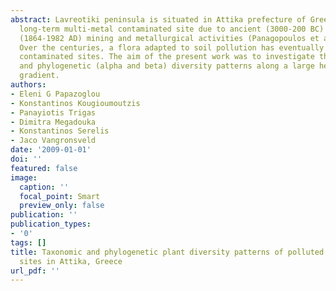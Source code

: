 ```yaml
---
abstract: Lavreotiki peninsula is situated in Attika prefecture of Greece and is a
  long-term multi-metal contaminated site due to ancient (3000-200 BC) and more recent
  (1864-1982 AD) mining and metallurgical activities (Panagopoulos et al., 2009).
  Over the centuries, a flora adapted to soil pollution has eventually colonize the
  contaminated sites. The aim of the present work was to investigate the taxonomic
  and phylogenetic (alpha and beta) diversity patterns along a large heavy metal concentration
  gradient.
authors:
- Eleni G Papazoglou
- Konstantinos Kougioumoutzis
- Panayiotis Trigas
- Dimitra Megadouka
- Konstantinos Serelis
- Jaco Vangronsveld
date: '2009-01-01'
doi: ''
featured: false
image:
  caption: ''
  focal_point: Smart
  preview_only: false
publication: ''
publication_types:
- '0'
tags: []
title: Taxonomic and phylogenetic plant diversity patterns of polluted metal mining
  sites in Attika, Greece
url_pdf: ''
---
```

